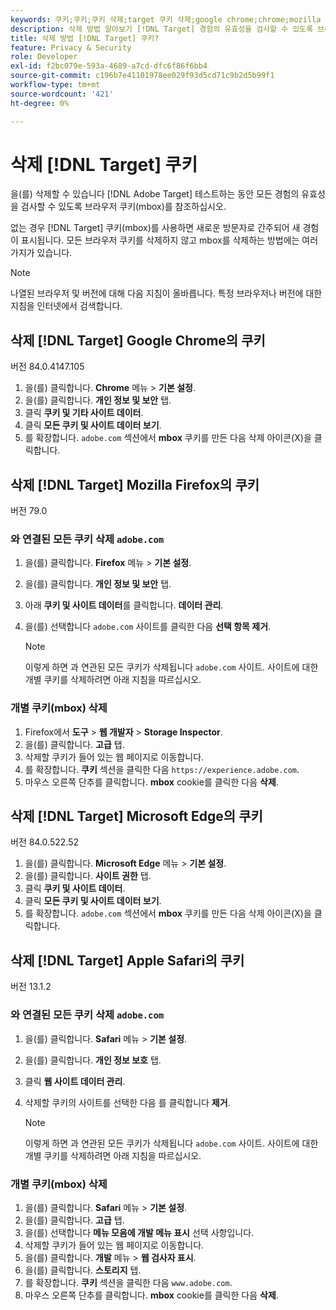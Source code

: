 ```yaml
---
keywords: 쿠키;쿠키;쿠키 삭제;target 쿠키 삭제;google chrome;chrome;mozilla firefox;firefox;microsoft edge;safari
description: 삭제 방법 알아보기 [!DNL Target] 경험의 유효성을 검사할 수 있도록 브라우저 쿠키입니다.
title: 삭제 방법 [!DNL Target] 쿠키?
feature: Privacy & Security
role: Developer
exl-id: f2bc079e-593a-4689-a7cd-dfc6f86f6bb4
source-git-commit: c196b7e41101978ee029f93d5cd71c9b2d5b99f1
workflow-type: tm+mt
source-wordcount: '421'
ht-degree: 0%

---
```


# 삭제 [!DNL Target] 쿠키

을(를) 삭제할 수 있습니다 [!DNL Adobe Target] 테스트하는 동안 모든 경험의 유효성을 검사할 수 있도록 브라우저 쿠키(mbox)를 참조하십시오.

없는 경우 [!DNL Target] 쿠키(mbox)를 사용하면 새로운 방문자로 간주되어 새 경험이 표시됩니다. 모든 브라우저 쿠키를 삭제하지 않고 mbox를 삭제하는 방법에는 여러 가지가 있습니다.

>[!NOTE]
>
>나열된 브라우저 및 버전에 대해 다음 지침이 올바릅니다. 특정 브라우저나 버전에 대한 지침을 인터넷에서 검색합니다.

## 삭제 [!DNL Target] Google Chrome의 쿠키

버전 84.0.4147.105

1. 을(를) 클릭합니다. **Chrome** 메뉴 > **기본 설정**.
1. 을(를) 클릭합니다. **개인 정보 및 보안** 탭.
1. 클릭 **쿠키 및 기타 사이트 데이터**.
1. 클릭 **모든 쿠키 및 사이트 데이터 보기**.
1. 를 확장합니다. `adobe.com` 섹션에서 **mbox** 쿠키를 만든 다음 삭제 아이콘(X)을 클릭합니다.

## 삭제 [!DNL Target] Mozilla Firefox의 쿠키

버전 79.0

### 와 연결된 모든 쿠키 삭제 `adobe.com`

1. 을(를) 클릭합니다. **Firefox** 메뉴 > **기본 설정**.
1. 을(를) 클릭합니다. **개인 정보 및 보안** 탭.
1. 아래 **쿠키 및 사이트 데이터**&#x200B;를 클릭합니다. **데이터 관리**.
1. 을(를) 선택합니다 `adobe.com` 사이트를 클릭한 다음 **선택 항목 제거**.

   >[!NOTE]
   >
   >이렇게 하면 과 연관된 모든 쿠키가 삭제됩니다 `adobe.com` 사이트. 사이트에 대한 개별 쿠키를 삭제하려면 아래 지침을 따르십시오.

### 개별 쿠키(mbox) 삭제

1. Firefox에서 **도구** > **웹 개발자** > **Storage Inspector**.
1. 을(를) 클릭합니다. **고급** 탭.
1. 삭제할 쿠키가 들어 있는 웹 페이지로 이동합니다.
1. 를 확장합니다. **쿠키** 섹션을 클릭한 다음 `https://experience.adobe.com`.
1. 마우스 오른쪽 단추를 클릭합니다. **mbox** cookie를 클릭한 다음 **삭제**.

## 삭제 [!DNL Target] Microsoft Edge의 쿠키

버전 84.0.522.52

1. 을(를) 클릭합니다. **Microsoft Edge** 메뉴 > **기본 설정**.
1. 을(를) 클릭합니다. **사이트 권한** 탭.
1. 클릭 **쿠키 및 사이트 데이터**.
1. 클릭 **모든 쿠키 및 사이트 데이터 보기**.
1. 를 확장합니다. `adobe.com` 섹션에서 **mbox** 쿠키를 만든 다음 삭제 아이콘(X)을 클릭합니다.

## 삭제 [!DNL Target] Apple Safari의 쿠키

버전 13.1.2

### 와 연결된 모든 쿠키 삭제 `adobe.com`

1. 을(를) 클릭합니다. **Safari** 메뉴 > **기본 설정**.
1. 을(를) 클릭합니다. **개인 정보 보호** 탭.
1. 클릭 **웹 사이트 데이터 관리**.
1. 삭제할 쿠키의 사이트를 선택한 다음 를 클릭합니다 **제거**.

   >[!NOTE]
   >
   >이렇게 하면 과 연관된 모든 쿠키가 삭제됩니다 `adobe.com` 사이트. 사이트에 대한 개별 쿠키를 삭제하려면 아래 지침을 따르십시오.

### 개별 쿠키(mbox) 삭제

1. 을(를) 클릭합니다. **Safari** 메뉴 > **기본 설정**.
1. 을(를) 클릭합니다. **고급** 탭.
1. 을(를) 선택합니다 **메뉴 모음에 개발 메뉴 표시** 선택 사항입니다.
1. 삭제할 쿠키가 들어 있는 웹 페이지로 이동합니다.
1. 을(를) 클릭합니다. **개발** 메뉴 > **웹 검사자 표시**.
1. 을(를) 클릭합니다. **스토리지** 탭.
1. 를 확장합니다. **쿠키** 섹션을 클릭한 다음 `www.adobe.com`.
1. 마우스 오른쪽 단추를 클릭합니다. **mbox** cookie를 클릭한 다음 **삭제**.
